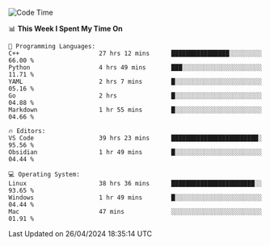 
<!--START_SECTION:waka-->
![Code Time](http://img.shields.io/badge/Code%20Time-1%2C874%20hrs%2057%20mins-blue)

📊 **This Week I Spent My Time On** 

```text
💬 Programming Languages: 
C++                      27 hrs 12 mins      ████████████████░░░░░░░░░   66.00 % 
Python                   4 hrs 49 mins       ███░░░░░░░░░░░░░░░░░░░░░░   11.71 % 
YAML                     2 hrs 7 mins        █░░░░░░░░░░░░░░░░░░░░░░░░   05.16 % 
Go                       2 hrs               █░░░░░░░░░░░░░░░░░░░░░░░░   04.88 % 
Markdown                 1 hr 55 mins        █░░░░░░░░░░░░░░░░░░░░░░░░   04.66 % 

🔥 Editors: 
VS Code                  39 hrs 23 mins      ████████████████████████░   95.56 % 
Obsidian                 1 hr 49 mins        █░░░░░░░░░░░░░░░░░░░░░░░░   04.44 % 

💻 Operating System: 
Linux                    38 hrs 36 mins      ███████████████████████░░   93.65 % 
Windows                  1 hr 49 mins        █░░░░░░░░░░░░░░░░░░░░░░░░   04.44 % 
Mac                      47 mins             ░░░░░░░░░░░░░░░░░░░░░░░░░   01.91 % 
```


 Last Updated on 26/04/2024 18:35:14 UTC
<!--END_SECTION:waka-->

